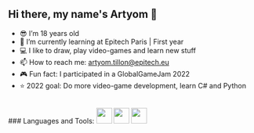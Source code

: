 ## Hi there, my name's Artyom 👋

<!--
**NotAJunkie2/NotAJunkie2** is a ✨ _special_ ✨ repository because its `README.md` (this file) appears on your GitHub profile.

Here are some ideas to get you started:


-->
- 😎 I’m 18 years old
- 📗 I’m currently learning at Epitech Paris | First year
- 💻 I like to draw, play video-games and learn new stuff
- 📫 How to reach me: artyom.tillon@epitech.eu
- 🎮 Fun fact: I participated in a GlobalGameJam 2022
- ⭐ 2022 goal: Do more video-game development, learn C# and Python
<br/>
### Languages and Tools:

<img src="https://upload.wikimedia.org/wikipedia/commons/1/18/C_Programming_Language.svg" width="32" height="32" />
<img src="https://styles.redditmedia.com/t5_2qwj8/styles/communityIcon_m9yxpm3fmzr71.png?width=256&s=81f8af9dcdd803d31440ca00bca17eeaea25581e" width="32" height="32" />
<img src="https://upload.wikimedia.org/wikipedia/commons/9/9a/Visual_Studio_Code_1.35_icon.svg" width="32" height="32" />
